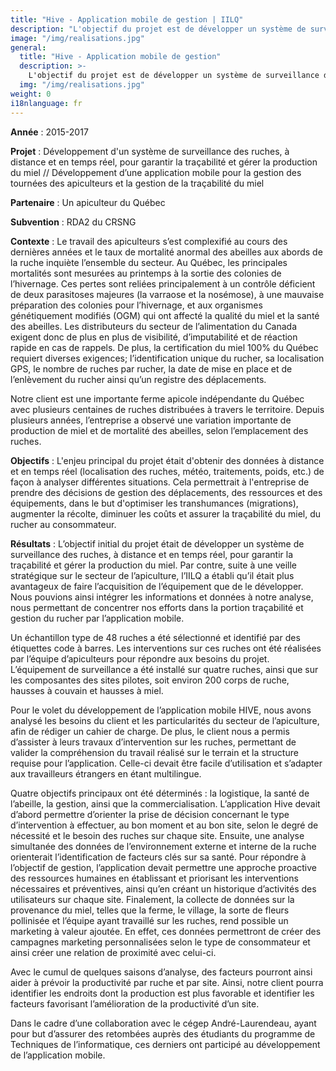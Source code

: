 ```yaml
---
title: "Hive - Application mobile de gestion | IILQ"
description: "L'objectif du projet est de développer un système de surveillance des ruches, à distance et en temps réel, pour garantir la traçabilité et gérer la production du miel."
image: "/img/realisations.jpg"
general:
  title: "Hive - Application mobile de gestion"
  description: >-
    L'objectif du projet est de développer un système de surveillance des ruches, à distance et en temps réel, pour garantir la traçabilité et gérer la production du miel. Le projet a pris la forme d’une application mobile pour la gestion des tournées des apiculteurs et la gestion de la traçabilité du miel.
  img: "/img/realisations.jpg"
weight: 0
i18nlanguage: fr
---
```


**Année** : 2015-2017 

**Projet** : Développement d'un système de surveillance des ruches, à distance et en temps réel, pour garantir la traçabilité et gérer la production du miel // Développement d’une application mobile pour la gestion des tournées des apiculteurs et la gestion de la traçabilité du miel 

**Partenaire** :  Un apiculteur du Québec

**Subvention** : RDA2 du CRSNG

**Contexte** : Le travail des apiculteurs s’est complexifié au cours des dernières années et le taux de mortalité anormal des abeilles aux abords de la ruche inquiète l’ensemble du secteur. Au Québec, les principales mortalités sont mesurées au printemps à la sortie des colonies de l’hivernage. Ces pertes sont reliées principalement à un contrôle déficient de deux parasitoses majeures (la varraose et la nosémose), à une mauvaise préparation des colonies pour l’hivernage, et aux organismes génétiquement modifiés (OGM) qui ont affecté la qualité du miel et la santé des abeilles. Les distributeurs du secteur de l’alimentation du Canada exigent donc de plus en plus de visibilité, d’imputabilité et de réaction rapide en cas de rappels. De plus, la certification du miel 100% du Québec requiert diverses exigences; l’identification unique du rucher, sa localisation GPS, le nombre de ruches par rucher, la date de mise en place et de l’enlèvement du rucher ainsi qu’un registre des déplacements.

Notre client est une importante ferme apicole indépendante du Québec avec plusieurs centaines de ruches distribuées à travers le territoire. Depuis plusieurs années, l’entreprise a observé une variation importante de production de miel et de mortalité des abeilles, selon l’emplacement des ruches. 

**Objectifs** : L'enjeu principal du projet était d'obtenir des données à distance et en temps réel (localisation des ruches, météo, traitements, poids, etc.) de façon à analyser différentes situations. Cela permettrait à l'entreprise de prendre des décisions de gestion des déplacements, des ressources et des équipements, dans le but d'optimiser les transhumances (migrations), augmenter la récolte, diminuer les coûts et assurer la traçabilité du miel, du rucher au consommateur. 

**Résultats** : L’objectif initial du projet était de développer un système de surveillance des ruches, à distance et en temps réel, pour garantir la traçabilité et gérer la production du miel. Par contre, suite à une veille stratégique sur le secteur de l’apiculture, l’IILQ a établi qu’il était plus avantageux de faire l’acquisition de l’équipement que de le développer. Nous pouvions ainsi intégrer les informations et données à notre analyse, nous permettant de concentrer nos efforts dans la portion traçabilité et gestion du rucher par l’application mobile. 

Un échantillon type de 48 ruches a été sélectionné et identifié par des étiquettes code à barres. Les interventions sur ces ruches ont été réalisées par l’équipe d’apiculteurs pour répondre aux besoins du projet. L’équipement de surveillance a été installé sur quatre ruches, ainsi que sur les composantes des sites pilotes, soit environ 200 corps de ruche, hausses à couvain et hausses à miel. 

Pour le volet du développement de l’application mobile HIVE, nous avons analysé les besoins du client et les particularités du secteur de l’apiculture, afin de rédiger un cahier de charge. De plus, le client nous a permis d’assister à leurs travaux d’intervention sur les ruches, permettant de valider la compréhension du travail réalisé sur le terrain et la structure requise pour l’application. Celle-ci devait être facile d’utilisation et s’adapter aux travailleurs étrangers en étant multilingue. 

Quatre objectifs principaux ont été déterminés : la logistique, la santé de l’abeille, la gestion, ainsi que la commercialisation. L’application Hive devait d’abord permettre d’orienter la prise de décision concernant le type d’intervention à effectuer, au bon moment et au bon site, selon le degré de nécessité et le besoin des ruches sur chaque site. Ensuite, une analyse simultanée des données de l’environnement externe et interne de la ruche orienterait l’identification de facteurs clés sur sa santé. Pour répondre à l’objectif de gestion, l’application devait permettre une approche proactive des ressources humaines en établissant et priorisant les interventions nécessaires et préventives, ainsi qu’en créant un historique d’activités des utilisateurs sur chaque site. Finalement, la collecte de données sur la provenance du miel, telles que la ferme, le village, la sorte de fleurs pollinisée et l’équipe ayant travaillé sur les ruches, rend possible un marketing à valeur ajoutée. En effet, ces données permettront de créer des campagnes marketing personnalisées selon le type de consommateur et ainsi créer une relation de proximité avec celui-ci.

Avec le cumul de quelques saisons d’analyse, des facteurs pourront ainsi aider à prévoir la productivité par ruche et par site. Ainsi, notre client pourra identifier les endroits dont la production est plus favorable et identifier les facteurs favorisant l’amélioration de la productivité d’un site.

Dans le cadre d’une collaboration avec le cégep André-Laurendeau, ayant pour but d’assurer des retombées auprès des étudiants du programme de Techniques de l’informatique, ces derniers ont participé au développement de l’application mobile.
